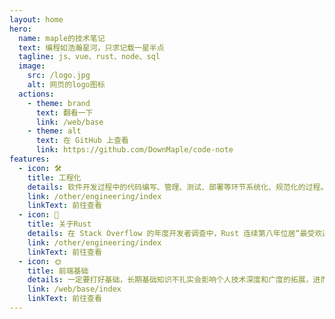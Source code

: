 ```yaml
---
layout: home
hero:
  name: maple的技术笔记
  text: 编程如浩瀚星河，只求记载一星半点
  tagline: js、vue、rust、node、sql
  image:
    src: /logo.jpg
    alt: 网页的logo图标
  actions:
    - theme: brand
      text: 翻看一下
      link: /web/base
    - theme: alt
      text: 在 GitHub 上查看
      link: https://github.com/DownMaple/code-note
features:
  - icon: 🛠️
    title: 工程化
    details: 软件开发过程中的代码编写、管理、测试、部署等环节系统化、规范化的过程。其目的是提高代码质量、可维护性、可扩展性和团队协作效率。代码工程化不仅仅是编写代码，而是通过一系列最佳实践和工具，确保代码在整个生命周期中保持高效和可靠。
    link: /other/engineering/index
    linkText: 前往查看
  - icon: 🦀️
    title: 关于Rust
    details: 在 Stack Overflow 的年度开发者调查中，Rust 连续第八年位居“最受欢迎的编程语言”榜首。超过 80% 的开发者表示他们希望明年再次使用该语言，你一定会想，这种不到 20 年前创建的语言是如何俘获了世界各地开发者的心的。
    link: /other/engineering/index
    linkText: 前往查看
  - icon: 🌞
    title: 前端基础
    details: 一定要打好基础，长期基础知识不扎实会影响个人技术深度和广度的拓展，进而限制职业发展空间。
    link: /web/base/index
    linkText: 前往查看
---
```


